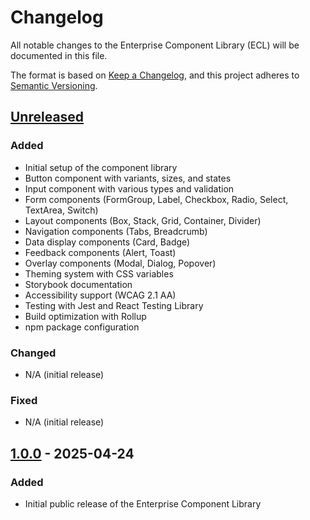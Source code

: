 # Changelog

All notable changes to the Enterprise Component Library (ECL) will be documented in this file.

The format is based on [Keep a Changelog](https://keepachangelog.com/en/1.0.0/),
and this project adheres to [Semantic Versioning](https://semver.org/spec/v2.0.0.html).

## [Unreleased]

### Added
- Initial setup of the component library
- Button component with variants, sizes, and states
- Input component with various types and validation
- Form components (FormGroup, Label, Checkbox, Radio, Select, TextArea, Switch)
- Layout components (Box, Stack, Grid, Container, Divider)
- Navigation components (Tabs, Breadcrumb)
- Data display components (Card, Badge)
- Feedback components (Alert, Toast)
- Overlay components (Modal, Dialog, Popover)
- Theming system with CSS variables
- Storybook documentation
- Accessibility support (WCAG 2.1 AA)
- Testing with Jest and React Testing Library
- Build optimization with Rollup
- npm package configuration

### Changed
- N/A (initial release)

### Fixed
- N/A (initial release)

## [1.0.0] - 2025-04-24

### Added
- Initial public release of the Enterprise Component Library

[Unreleased]: https://github.com/shaifulshabuj/ecl/compare/v1.0.0...HEAD
[1.0.0]: https://github.com/shaifulshabuj/ecl/releases/tag/v1.0.0

